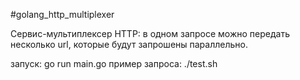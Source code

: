 #golang_http_multiplexer

Сервис-мультиплексер HTTP: в одном запросе можно передать несколько url, которые будут запрошены параллельно.

запуск: go run main.go
пример запроса: ./test.sh
